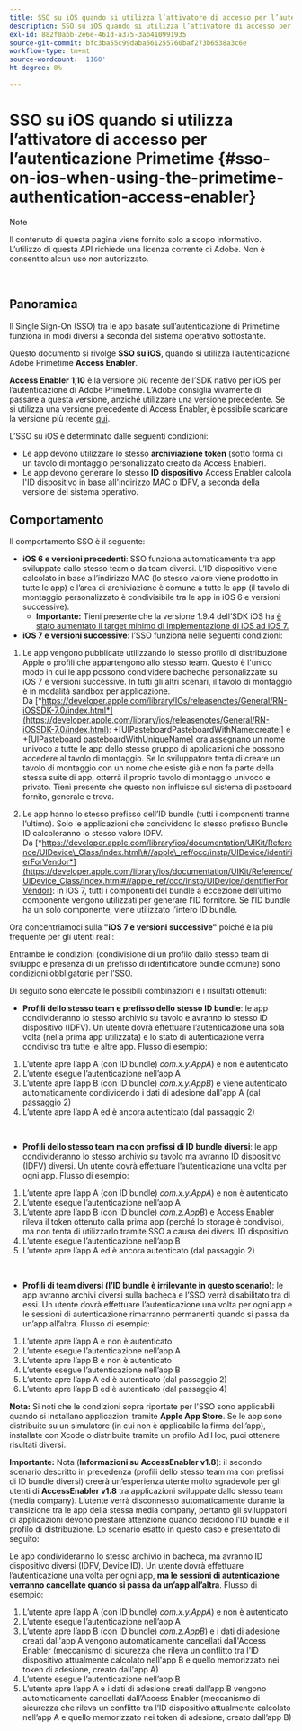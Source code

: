 ```yaml
---
title: SSO su iOS quando si utilizza l’attivatore di accesso per l’autenticazione Primetime
description: SSO su iOS quando si utilizza l’attivatore di accesso per l’autenticazione Primetime
exl-id: 882f0abb-2e6e-461d-a375-3ab410991935
source-git-commit: bfc3ba55c99daba561255760baf273b6538a3c6e
workflow-type: tm+mt
source-wordcount: '1160'
ht-degree: 0%

---
```


# SSO su iOS quando si utilizza l’attivatore di accesso per l’autenticazione Primetime {#sso-on-ios-when-using-the-primetime-authentication-access-enabler}

>[!NOTE]
>
>Il contenuto di questa pagina viene fornito solo a scopo informativo. L’utilizzo di questa API richiede una licenza corrente di Adobe. Non è consentito alcun uso non autorizzato.

</br>

## Panoramica

Il Single Sign-On (SSO) tra le app basate sull’autenticazione di Primetime funziona in modi diversi a seconda del sistema operativo sottostante.

Questo documento si rivolge **SSO su iOS**, quando si utilizza l’autenticazione Adobe Primetime **Access Enabler**.

**Access Enabler** **1,10** è la versione più recente dell’SDK nativo per iOS per l’autenticazione di Adobe Primetime. L’Adobe consiglia vivamente di passare a questa versione, anziché utilizzare una versione precedente. Se si utilizza una versione precedente di Access Enabler, è possibile scaricare la versione più recente [qui](https://tve.zendesk.com/hc/en-us/articles/204963209-iOS-Native-AccessEnabler-Library).

L’SSO su iOS è determinato dalle seguenti condizioni:

- Le app devono utilizzare lo stesso **archiviazione token** (sotto forma di un tavolo di montaggio personalizzato creato da Access Enabler).
- Le app devono generare lo stesso **ID dispositivo** Access Enabler calcola l&#39;ID dispositivo in base all&#39;indirizzo MAC o IDFV, a seconda della versione del sistema operativo.

## Comportamento

Il comportamento SSO è il seguente:

- **iOS 6 e versioni precedenti**: SSO funziona automaticamente tra app sviluppate dallo stesso team o da team diversi. L’ID dispositivo viene calcolato in base all’indirizzo MAC (lo stesso valore viene prodotto in tutte le app) e l’area di archiviazione è comune a tutte le app (il tavolo di montaggio personalizzato è condivisibile tra le app in iOS 6 e versioni successive).
   - **Importante:** Tieni presente che la versione 1.9.4 dell’SDK iOS ha [è stato aumentato il target minimo di implementazione di iOS ad iOS 7.](https://tve.zendesk.com/hc/en-us/articles/204963209-iOS-Native-AccessEnabler-Library) 
- **iOS 7 e versioni successive**: l’SSO funziona nelle seguenti condizioni:

1. Le app vengono pubblicate utilizzando lo stesso profilo di distribuzione Apple o profili che appartengono allo stesso team. Questo è l&#39;unico modo in cui le app possono condividere bacheche personalizzate su iOS 7 e versioni successive. In tutti gli altri scenari, il tavolo di montaggio è in modalità sandbox per applicazione. Da [*https://developer.apple.com/library/IOs/releasenotes/General/RN-iOSSDK-7.0/index.html*](https://developer.apple.com/library/ios/releasenotes/General/RN-iOSSDK-7.0/index.html): \+\[UIPasteboardPasteboardWithName:create:\] e +\[UIPasteboard pasteboardWithUniqueName\] ora assegnano un nome univoco a tutte le app dello stesso gruppo di applicazioni che possono accedere al tavolo di montaggio. Se lo sviluppatore tenta di creare un tavolo di montaggio con un nome che esiste già e non fa parte della stessa suite di app, otterrà il proprio tavolo di montaggio univoco e privato. Tieni presente che questo non influisce sul sistema di pastboard fornito, generale e trova.

1. Le app hanno lo stesso prefisso dell’ID bundle (tutti i componenti tranne l’ultimo). Solo le applicazioni che condividono lo stesso prefisso Bundle ID calcoleranno lo stesso valore IDFV. Da [*https://developer.apple.com/library/ios/documentation/UIKit/Reference/UIDevice\_Class/index.html\#//apple\_ref/occ/instp/UIDevice/identifierForVendor*](https://developer.apple.com/library/ios/documentation/UIKit/Reference/UIDevice_Class/index.html#//apple_ref/occ/instp/UIDevice/identifierForVendor): in IOS 7, tutti i componenti del bundle a eccezione dell’ultimo componente vengono utilizzati per generare l’ID fornitore. Se l’ID bundle ha un solo componente, viene utilizzato l’intero ID bundle.

Ora concentriamoci sulla **&quot;iOS 7 e versioni successive&quot;** poiché è la più frequente per gli utenti reali:

Entrambe le condizioni (condivisione di un profilo dallo stesso team di sviluppo e presenza di un prefisso di identificatore bundle comune) sono condizioni obbligatorie per l’SSO.

Di seguito sono elencate le possibili combinazioni e i risultati ottenuti:

- **Profili dello stesso team e prefisso dello stesso ID bundle**: le app condivideranno lo stesso archivio su tavolo e avranno lo stesso ID dispositivo (IDFV). Un utente dovrà effettuare l’autenticazione una sola volta (nella prima app utilizzata) e lo stato di autenticazione verrà condiviso tra tutte le altre app. Flusso di esempio:

1. L’utente apre l’app A (con ID bundle) *com.x.y.AppA*) e non è autenticato
1. L’utente esegue l’autenticazione nell’app A
1. L’utente apre l’app B (con ID bundle) *com.x.y.AppB*) e viene autenticato automaticamente condividendo i dati di adesione dall&#39;app A (dal passaggio 2)
1. L’utente apre l’app A ed è ancora autenticato (dal passaggio 2)

 

- **Profili dello stesso team ma con prefissi di ID bundle diversi**: le app condivideranno lo stesso archivio su tavolo ma avranno ID dispositivo (IDFV) diversi. Un utente dovrà effettuare l’autenticazione una volta per ogni app. Flusso di esempio:

1. L’utente apre l’app A (con ID bundle) *com.x.y.AppA*) e non è autenticato
1. L’utente esegue l’autenticazione nell’app A
1. L’utente apre l’app B (con ID bundle) *com.z.AppB*) e Access Enabler rileva il token ottenuto dalla prima app (perché lo storage è condiviso), ma non tenta di utilizzarlo tramite SSO a causa dei diversi ID dispositivo
1. L’utente esegue l’autenticazione nell’app B
1. L’utente apre l’app A ed è ancora autenticato (dal passaggio 2)

 

- **Profili di team diversi (l’ID bundle è irrilevante in questo scenario)**: le app avranno archivi diversi sulla bacheca e l’SSO verrà disabilitato tra di essi. Un utente dovrà effettuare l’autenticazione una volta per ogni app e le sessioni di autenticazione rimarranno permanenti quando si passa da un’app all’altra. Flusso di esempio:


1. L’utente apre l’app A e non è autenticato
1. L’utente esegue l’autenticazione nell’app A
1. L’utente apre l’app B e non è autenticato
1. L’utente esegue l’autenticazione nell’app B
1. L’utente apre l’app A ed è autenticato (dal passaggio 2)
1. L’utente apre l’app B ed è autenticato (dal passaggio 4)

**Nota:** Si noti che le condizioni sopra riportate per l&#39;SSO sono applicabili quando si installano applicazioni tramite **Apple App Store**. Se le app sono distribuite su un simulatore (in cui non è applicabile la firma dell’app), installate con Xcode o distribuite tramite un profilo Ad Hoc, puoi ottenere risultati diversi.

**Importante:** Nota (**Informazioni su AccessEnabler v1.8**): il secondo scenario descritto in precedenza (profili dello stesso team ma con prefissi di ID bundle diversi) creerà un’esperienza utente molto sgradevole per gli utenti di **AccessEnabler v1.8** tra applicazioni sviluppate dallo stesso team (media company). L’utente verrà disconnesso automaticamente durante la transizione tra le app della stessa media company, pertanto gli sviluppatori di applicazioni devono prestare attenzione quando decidono l’ID bundle e il profilo di distribuzione. Lo scenario esatto in questo caso è presentato di seguito:

Le app condivideranno lo stesso archivio in bacheca, ma avranno ID dispositivo diversi (IDFV, Device ID). Un utente dovrà effettuare l’autenticazione una volta per ogni app, **ma le sessioni di autenticazione verranno cancellate quando si passa da un’app all’altra**. Flusso di esempio:

1. L’utente apre l’app A (con ID bundle) *com.x.y.AppA*) e non è autenticato
1. L’utente esegue l’autenticazione nell’app A
1. L’utente apre l’app B (con ID bundle) *com.z.AppB*) e i dati di adesione creati dall&#39;app A vengono automaticamente cancellati dall&#39;Access Enabler (meccanismo di sicurezza che rileva un conflitto tra l&#39;ID dispositivo attualmente calcolato nell&#39;app B e quello memorizzato nei token di adesione, creato dall&#39;app A)
1. L’utente esegue l’autenticazione nell’app B
1. L’utente apre l’app A e i dati di adesione creati dall’app B vengono automaticamente cancellati dall’Access Enabler (meccanismo di sicurezza che rileva un conflitto tra l’ID dispositivo attualmente calcolato nell’app A e quello memorizzato nei token di adesione, creato dall’app B)

